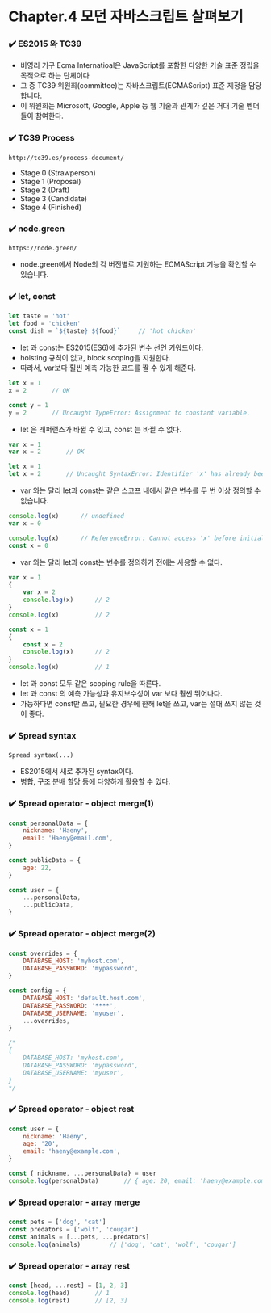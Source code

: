 # Chapter.4 모던 자바스크립트 살펴보기

### ✔️ ES2015 와 TC39
- 비영리 기구 Ecma Internatioal은 JavaScript를 포함한 다양한 기술 표준 정립을 목적으로 하는 단체이다
- 그 중 TC39 위원회(committee)는 자바스크립트(ECMAScript) 표준 제정을 담당합니다.
- 이 위원회는 Microsoft, Google, Apple 등 웹 기술과 관계가 깊은 거대 기술 벤더들이 참여한다.

### ✔️ TC39 Process
`http://tc39.es/process-document/`

- Stage 0 (Strawperson)
- Stage 1 (Proposal)
- Stage 2 (Draft)
- Stage 3 (Candidate)
- Stage 4 (Finished)

### ✔️ node.green
`https://node.green/`

- node.green에서 Node의 각 버전별로 지원하는 ECMAScript 기능을 확인할 수 있습니다.

### ✔️ let, const
```javascript
let taste = 'hot'
let food = 'chicken'
const dish = `${taste} ${food}`     // 'hot chicken'
```
- let 과 const는 ES2015(ES6)에 추가된 변수 선언 키워드이다.
- hoisting 규칙이 없고, block scoping을 지원한다.
- 따라서, var보다 훨씬 예측 가능한 코드를 짤 수 있게 해준다.

```javascript
let x = 1
x = 2       // OK

const y = 1
y = 2       // Uncaught TypeError: Assignment to constant variable.
```
- let 은 래퍼런스가 바뀔 수 있고, const 는 바뀔 수 없다.

```javascript
var x = 1
var x = 2       // OK

let x = 1
let x = 2       // Uncaught SyntaxError: Identifier 'x' has already been declared
```
- var 와는 달리 let과 const는 같은 스코프 내에서 같은 변수를 두 번 이상 정의할 수 없습니다.

```javascript
console.log(x)      // undefined
var x = 0

console.log(x)      // ReferenceError: Cannot access 'x' before initialization
const x = 0
```
- var 와는 달리 let과 const는 변수를 정의하기 전에는 사용할 수 없다.

```javascript
var x = 1
{ 
    var x = 2
    console.log(x)      // 2
}
console.log(x)          // 2
```
```javascript
const x = 1
{
    const x = 2
    console.log(x)      // 2
}
console.log(x)          // 1
```
- let 과 const 모두 같은 scoping rule을 따른다.
- let 과 const 의 예측 가능성과 유지보수성이 var 보다 훨씬 뛰어나다.
- 가능하다면 const만 쓰고, 필요한 경우에 한해 let을 쓰고, var는 절대 쓰지 않는 것이 좋다.


### ✔️ Spread syntax
`Spread syntax(...)`

- ES2015에서 새로 추가된 syntax이다.
- 병합, 구조 분배 할당 등에 다양하게 활용할 수 있다.

### ✔️ Spread operator - object merge(1)

```javascript
const personalData = {
    nickname: 'Haeny',
    email: 'Haeny@email.com',
}

const publicData = {
    age: 22,
}

const user = {
    ...personalData,
    ...publicData,
}
```

### ✔️ Spread operator - object merge(2)
```javascript
const overrides = {
    DATABASE_HOST: 'myhost.com',
    DATABASE_PASSWORD: 'mypassword',
}

const config = {
    DATABASE_HOST: 'default.host.com',
    DATABASE_PASSWORD: '****',
    DATABASE_USERNAME: 'myuser',
    ...overrides,
}

/*
{
    DATABASE_HOST: 'myhost.com',
    DATABASE_PASSWORD: 'mypassword',
    DATABASE_USERNAME: 'myuser',
}
*/
```

### ✔️ Spread operator - object rest
```javascript
const user = {
    nickname: 'Haeny',
    age: '20',
    email: 'haeny@example.com',
}

const { nickname, ...personalData} = user
console.log(personalData)       // { age: 20, email: 'haeny@example.com' }
```

### ✔️ Spread operator - array merge
```javascript
const pets = ['dog', 'cat']
const predators = ['wolf', 'cougar']
const animals = [...pets, ...predators]
console.log(animals)        // ['dog', 'cat', 'wolf', 'cougar']
```

### ✔️ Spread operator - array rest
```javascript
const [head, ...rest] = [1, 2, 3]
console.log(head)       // 1
console.log(rest)       // [2, 3]
```

